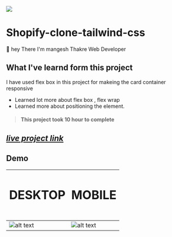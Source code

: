  

![](https://img.shields.io/badge/Shopify-clone-tailwind-css-brightgreen)

# Shopify-clone-tailwind-css

🙌 hey There I'm mangesh Thakre Web Developer 
##  What I've learnd form this project 

 I have used flex box in this project for makeing the card container responsive
 - Learned lot more about flex box , flex wrap 
 - Learned more about positioning the element.


> #### This project took 10 hour to complete  

 ##  _[live project link]( https://shopify-clone-tailwind-css.netlify.app/  "rode-clone-tailwind-css" )_

## Demo

| <h1>DESKTOP<h1>  | <h1>MOBILE<h1>  | 
|---|---|
| ![alt text](https://github.com/MangeshThakre/Shopify-clone-tailwind-css/blob/master/project%20image/desktop.gif)  | ![alt text](https://github.com/MangeshThakre/Shopify-clone-tailwind-css/blob/master/project%20image/responsive.gif)   | 




